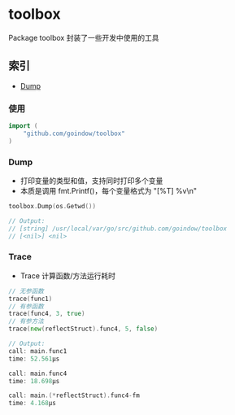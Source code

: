 # toolbox
Package toolbox 封装了一些开发中使用的工具

## 索引
- [Dump](#Dump)

### 使用
```go
import (
    "github.com/goindow/toolbox"
)
```

### Dump
- 打印变量的类型和值，支持同时打印多个变量
- 本质是调用 fmt.Printf()，每个变量格式为 "[%T] %v\n"
```go
toolbox.Dump(os.Getwd())

// Output:
// [string] /usr/local/var/go/src/github.com/goindow/toolbox
// [<nil>] <nil>
```

### Trace
- Trace 计算函数/方法运行耗时
```go
// 无参函数
trace(func1)
// 有参函数
trace(func4, 3, true)
// 有参方法
trace(new(reflectStruct).func4, 5, false)

// Output:
call: main.func1
time: 52.561µs

call: main.func4
time: 18.698µs

call: main.(*reflectStruct).func4-fm
time: 4.168µs
```
